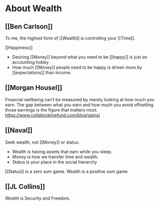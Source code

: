 # About Wealth

## [[Ben Carlson]]
To me, the highest form of [[Wealth]] is controlling your [[Time]].

[[Happiness]]
-   Desiring [[Money]] beyond what you need to be [[happy]] is just an accounting hobby.
-   How much [[Money]] people need to be happy is driven more by [[expectations]] than income.

## [[Morgan Housel]] 
Financial wellbeing can’t be measured by merely looking at how much you earn. The gap between what you earn and how much you avoid offsetting those earnings is the figure that matters most.
https://www.collaborativefund.com/blog/gains/

## [[Naval]]
Seek wealth, not [[Money]] or status. 
- Wealth is having assets that earn while you sleep. 
- Money is how we transfer time and wealth. 
- Status is your place in the social hierarchy

[[Status]] is a zero sum game. Wealth is a positive sum game.

## [[JL Collins]]
Wealth is Security and Freedom.